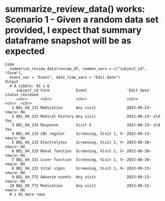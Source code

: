# summarize_review_data() works: Scenario 1 - Given a random data set provided, I expect that summary dataframe snapshot will be as expected

    Code
      summarize_review_data(review_df, common_vars = c("subject_id", "Form"),
      event_var = "Event", date_time_vars = "Edit date")
    Output
      # A tibble: 91 x 6
         subject_id Form            Event                  `Edit date` status reviewed
         <chr>      <chr>           <chr>                  <chr>       <chr>  <chr>   
       1 BEL_04_133 Medication      Any visit              2023-06-23~ new/u~ No      
       2 BEL_04_133 Medical History Any visit              2023-06-23~ old    Yes     
       3 BEL_04_133 Response        Visit 5                2023-09-13~ old    Yes     
       4 BEL_04_133 CBC regular     Screening, Visit 1, V~ 2023-09-13~ new/u~ No      
       5 BEL_04_133 Electrolytes    Screening, Visit 1, V~ 2023-08-30~ new/u~ No      
       6 BEL_04_133 Renal function  Screening, Visit 1, V~ 2023-08-30~ new/u~ No      
       7 BEL_04_133 Liver function  Screening, Visit 1, V~ 2023-08-30~ new/u~ No      
       8 BEL_04_133 Vital signs     Screening, Visit 1, V~ 2023-09-13~ new/u~ No      
       9 BEL_04_772 Adverse events  Any visit              2023-09-13~ new/u~ No      
      10 BEL_04_772 Medication      Any visit              2023-08-31~ new/u~ No      
      # i 81 more rows

